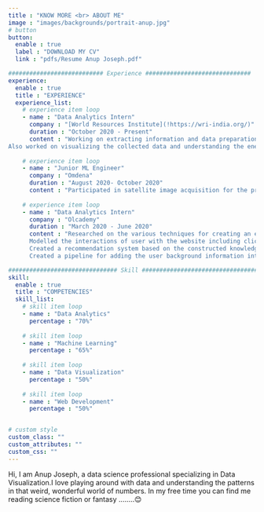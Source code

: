 ```yaml
---
title : "KNOW MORE <br> ABOUT ME"
image : "images/backgrounds/portrait-anup.jpg"
# button
button:
  enable : true
  label : "DOWNLOAD MY CV"
  link : "pdfs/Resume Anup Joseph.pdf"

########################### Experience ##############################
experience:
  enable : true
  title : "EXPERIENCE"
  experience_list:
    # experience item loop
    - name : "Data Analytics Intern"
      company : "[World Resources Institute](!https://wri-india.org/)"
      duration : "October 2020 - Present"
      content : "Working on extracting information and data preparation of electricity consumption of Tamil Nadu from various publicly available sources and using it for further steps to the analysis pipeline.Further improving the data collection and cleaning processes.
Also worked on visualizing the collected data and understanding the energy generation and consumption trends in Tamil Nadu for the last 5 years.Working on creating a simulation for Managed and Unmanaged electric charging of Electric Vehicles in India."
      
    # experience item loop
    - name : "Junior ML Engineer"
      company : "Omdena"
      duration : "August 2020- October 2020"
      content : "Participated in satellite image acquisition for the project [Modelling financial Well-being using satellite imagery and Remote Sensing](!https://omdena.com/blog/ai-economic-well-being/).Worked on training, improving and optmizing the model architecture for predicting economic and social development data using the 2011 Indian Census data.Working on layering the relevant financial, infrastructural data on satellite imagery for creating a baseline model to derive the general well-being of the populace."
      
    # experience item loop
    - name : "Data Analytics Intern"
      company : "Olcademy"
      duration : "March 2020 - June 2020"
      content : "Researched on the various techniques for creating an effective recommendation system which can effectively leverage the amount of data collected by the organization and be scalable at the same time.
      Modelled the interactions of user with the website including clicks, purchases and wishlists into a knowledge graph which can be used to find the most utilized products in the environment.
      Created a recommendation system based on the constructed knowledge graph to more effectively cater to the users in the system.
      Created a pipeline for adding the user background information into the recommendation system to improve its effectiveness."

############################### Skill #################################
skill:
  enable : true
  title : "COMPETENCIES"
  skill_list:
    # skill item loop
    - name : "Data Analytics"
      percentage : "70%"
      
    # skill item loop
    - name : "Machine Learning"
      percentage : "65%"
      
    # skill item loop
    - name : "Data Visualization"
      percentage : "50%"
      
    # skill item loop
    - name : "Web Development"
      percentage : "50%"


# custom style
custom_class: "" 
custom_attributes: "" 
custom_css: ""
---
```


Hi, I am Anup Joseph, a data science professional specializing in Data Visualization.I love playing around with data and understanding the patterns in that weird, wonderful world of numbers. In my free time you can find me reading science fiction or fantasy ........😊
